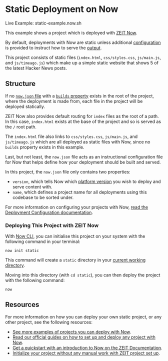 # Static Deployment on Now

Live Example: static-example.now.sh

This example shows a project which is deployed with [ZEIT Now](https://zeit.co/now).

By default, deployments with Now are static unless additional [configuration](https://zeit.co/docs/v2/deployments/configuration) is provided to instruct how to serve the [output](https://zeit.co/docs/v2/deployments/builds/#sources-and-outputs).

This project consists of static files (`index.html`, `css/styles.css`, `js/main.js`, and `js/timeago.js`) which make up a simple static website that shows 5 of the latest Hacker News posts.

## Structure

If no [`now.json` file](https://zeit.co/docs/v2/deployments/configuration) with a [`builds` property](https://zeit.co/docs/v2/deployments/builds) exists in the root of the project, where the deployment is made from, each file in the project will be deployed statically.

ZEIT Now also provides default routing for `index` files as the root of a path. In this case, `index.html` exists at the base of the project and so is served as the `/` root path.

The `index.html` file also links to `css/styles.css`, `js/main.js`, and `js/timeago.js` which are all deployed as static files with Now, since no `builds` property exists in this example.

Last, but not least, the `now.json` file acts as an instructional configuration file for Now that helps define how your deployment should be built and served.

In this project, the `now.json` file only contains two properties:
- `version`, which tells Now which [platform version](https://zeit.co/docs/v2/platform/overview/#versioning) you wish to deploy and serve content with.
- `name`, which defines a project name for all deployments using this codebase to be sorted under.

For more information on configuring your projects with Now, [read the Deployment Configuration documentation](https://zeit.co/docs/v2/deployments/configuration).

### Deploying This Project with ZEIT Now

With [Now CLI](https://zeit.co/docs/v2/getting-started/installation), you can initialise this project on your system with the following command in your terminal:

```shell
now init static
```

This command will create a `static` directory in your [current working directory](https://en.wikipedia.org/wiki/Working_directory).

Moving into this directory (with `cd static`), you can then deploy the project with the following command:

```shell
now
```

## Resources
For more information on how you can deploy your own static project, or any other project, see the following resources:

- [See more examples of projects you can deploy with Now](https://zeit.co/examples).
- [Read our official guides on how to set up and deploy any project with Now](https://zeit.co/guides).
- [Get a quickstart with an introduction to Now on the ZEIT Documentation](https://zeit.co/docs).
- [Initialize your project without any manual work with ZEIT project set up](https://zeit.co/new).


